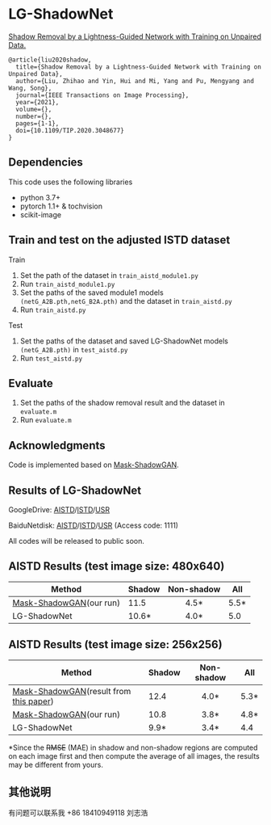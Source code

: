# LG-ShadowNet
[Shadow Removal by a Lightness-Guided Network with Training on Unpaired Data.](https://ieeexplore.ieee.org/document/9318562)

```
@article{liu2020shadow,
  title={Shadow Removal by a Lightness-Guided Network with Training on Unpaired Data},
  author={Liu, Zhihao and Yin, Hui and Mi, Yang and Pu, Mengyang and Wang, Song},
  journal={IEEE Transactions on Image Processing},
  year={2021},
  volume={},
  number={},
  pages={1-1},
  doi={10.1109/TIP.2020.3048677}
}
```

## Dependencies
This code uses the following libraries
- python 3.7+
- pytorch 1.1+ & tochvision
- scikit-image

## Train and test on the adjusted ISTD dataset
Train 
1. Set the path of the dataset in ```train_aistd_module1.py```
2. Run ```train_aistd_module1.py```
3. Set the paths of the saved module1 models ```(netG_A2B.pth,netG_B2A.pth)``` and the dataset in ```train_aistd.py```
4. Run ```train_aistd.py```

Test   
1. Set the paths of the dataset and saved LG-ShadowNet models ```(netG_A2B.pth)``` in ```test_aistd.py```
2. Run ```test_aistd.py```

## Evaluate
1. Set the paths of the shadow removal result and the dataset in ```evaluate.m```
2. Run ```evaluate.m```

## Acknowledgments
Code is implemented based on [Mask-ShadowGAN](https://github.com/xw-hu/Mask-ShadowGAN).


## Results of LG-ShadowNet

GoogleDrive: [AISTD](https://drive.google.com/file/d/1psjWoflIK2tPC0mzMNyp-LYA1QkQeYtK/view?usp=sharing)/[ISTD](https://drive.google.com/file/d/1ET7o43qRFV5xiKyw-qByhw0qFQX0OJ5i/view?usp=sharing)/[USR](https://drive.google.com/file/d/1MagXXnjVRdYG-25J8kq3e4o0ts7fcBMS/view?usp=sharing)

BaiduNetdisk: [AISTD](https://pan.baidu.com/s/18fcRpubDixjHpWegIFiU1A)/[ISTD](https://pan.baidu.com/s/1rXnCGbr87Nc3oUGTVu190g)/[USR](https://pan.baidu.com/s/1QtAdumC_jfDfb-iq7bGZ6g) (Access code: 1111)

All codes will be released to public soon.

## AISTD Results (test image size: 480x640)
| Method | Shadow | Non-shadow | All |
|------|:-----|:-----:|------|
| [Mask-ShadowGAN](https://github.com/xw-hu/Mask-ShadowGAN)(our run)| 11.5 | 4.5* | 5.5* |
| LG-ShadowNet | 10.6* | 4.0* | 5.0 |

## AISTD Results (test image size: 256x256) 
| Method | Shadow | Non-shadow | All |
|------|:-----|:-----:|------|
| [Mask-ShadowGAN](https://github.com/xw-hu/Mask-ShadowGAN)(result from [this paper](https://github.com/lmhieu612/FSS2SR))| 12.4 | 4.0* | 5.3* |
| [Mask-ShadowGAN](https://github.com/xw-hu/Mask-ShadowGAN)(our run)| 10.8 | 3.8* | 4.8* |
| LG-ShadowNet | 9.9* | 3.4* | 4.4 |

*Since the ~~RMSE~~ (MAE) in shadow and non-shadow regions are computed on each image first and then compute the average of all images, the results may be different from yours.

## 其他说明
有问题可以联系我
+86 18410949118
刘志浩
